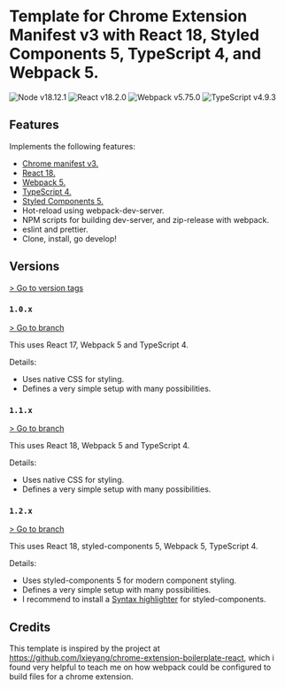 # Template for Chrome Extension Manifest v3 with React 18, Styled Components 5, TypeScript 4, and Webpack 5.

![Node v18.12.1](https://img.shields.io/badge/node-v18.12.1-blue)
![React v18.2.0](https://img.shields.io/badge/react-v18.2.0-blue)
![Webpack v5.75.0](https://img.shields.io/badge/webpack-v5.75.0-blue)
![TypeScript v4.9.3](https://img.shields.io/badge/typescript-v4.9.3-blue)

## Features

Implements the following features:

- [Chrome manifest v3.](https://developer.chrome.com/docs/extensions/mv3/intro/)
- [React 18.](https://reactjs.org/)
- [Webpack 5.](https://webpack.js.org/)
- [TypeScript 4.](https://www.typescriptlang.org/)
- [Styled Components 5.](https://styled-components.com/)
- Hot-reload using webpack-dev-server.
- NPM scripts for building dev-server, and zip-release with webpack.
- eslint and prettier.
- Clone, install, go develop!

## Versions

[> Go to version tags](https://github.com/Thorup/chrome-extension-mv3-react-typescript/tags)

### `1.0.x`

[> Go to branch](https://github.com/Thorup/chrome-extension-mv3-react-typescript/tree/version/1.0.x)

This uses React 17, Webpack 5 and TypeScript 4.

Details:

- Uses native CSS for styling.
- Defines a very simple setup with many possibilities.

### `1.1.x`

[> Go to branch](https://github.com/Thorup/chrome-extension-mv3-react-typescript/tree/version/1.1.x)

This uses React 18, Webpack 5 and TypeScript 4.

Details:

- Uses native CSS for styling.
- Defines a very simple setup with many possibilities.

### `1.2.x`

[> Go to branch](https://github.com/Thorup/chrome-extension-mv3-react-typescript/tree/version/1.2.x)

This uses React 18, styled-components 5, Webpack 5, TypeScript 4.

Details:

- Uses styled-components 5 for modern component styling.
- Defines a very simple setup with many possibilities.
- I recommend to install a [Syntax highlighter](https://styled-components.com/docs/tooling#syntax-highlighting) for styled-components.

## Credits

This template is inspired by the project at https://github.com/lxieyang/chrome-extension-boilerplate-react, which i found very helpful to teach me on how webpack could be configured to build files for a chrome extension.
